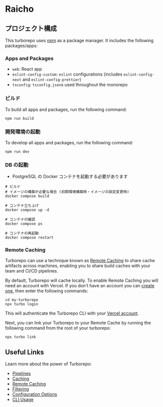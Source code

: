 # Raicho

## プロジェクト構成

This turborepo uses [npm](https://www.npmjs.com/) as a package manager. It includes the following packages/apps:

### Apps and Packages

- `web`: React app
- `eslint-config-custom`: `eslint` configurations (includes `eslint-config-next` and `eslint-config-prettier`)
- `tsconfig`: `tsconfig.json`s used throughout the monorepo

### ビルド

To build all apps and packages, run the following command:

```
npm run build
```

### 開発環境の起動

To develop all apps and packages, run the following command:

```
npm run dev
```

### DB の起動

- PostgreSQL の Docker コンテナを起動する必要があります

```
# ビルド
# イメージの構築が必要な場合 (初期環境構築時・イメージの設定変更時)
docker compose build

# コンテナ立ち上げ
docker compose up -d

# コンテナの確認
docker compose ps

# コンテナの再起動
docker compose restart
```

### Remote Caching

Turborepo can use a technique known as [Remote Caching](https://turbo.build/repo/docs/core-concepts/remote-caching) to share cache artifacts across machines, enabling you to share build caches with your team and CI/CD pipelines.

By default, Turborepo will cache locally. To enable Remote Caching you will need an account with Vercel. If you don't have an account you can [create one](https://vercel.com/signup), then enter the following commands:

```
cd my-turborepo
npx turbo login
```

This will authenticate the Turborepo CLI with your [Vercel account](https://vercel.com/docs/concepts/personal-accounts/overview).

Next, you can link your Turborepo to your Remote Cache by running the following command from the root of your turborepo:

```
npx turbo link
```

## Useful Links

Learn more about the power of Turborepo:

- [Pipelines](https://turbo.build/repo/docs/core-concepts/monorepos/running-tasks)
- [Caching](https://turbo.build/repo/docs/core-concepts/caching)
- [Remote Caching](https://turbo.build/repo/docs/core-concepts/remote-caching)
- [Filtering](https://turbo.build/repo/docs/core-concepts/monorepos/filtering)
- [Configuration Options](https://turbo.build/repo/docs/reference/configuration)
- [CLI Usage](https://turbo.build/repo/docs/reference/command-line-reference)
